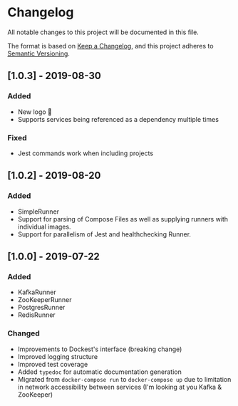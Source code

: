 # Changelog

All notable changes to this project will be documented in this file.

The format is based on [Keep a Changelog](https://keepachangelog.com/en/1.0.0/),
and this project adheres to [Semantic Versioning](https://semver.org/spec/v2.0.0.html).

## [1.0.3] - 2019-08-30

### Added

- New logo 🎉
- Supports services being referenced as a dependency multiple times

### Fixed

- Jest commands work when including projects

## [1.0.2] - 2019-08-20

### Added

- SimpleRunner
- Support for parsing of Compose Files as well as supplying runners with individual images.
- Support for parallelism of Jest and healthchecking Runner.

## [1.0.0] - 2019-07-22

### Added

- KafkaRunner
- ZooKeeperRunner
- PostgresRunner
- RedisRunner

### Changed

- Improvements to Dockest's interface (breaking change)
- Improved logging structure
- Improved test coverage
- Added `typedoc` for automatic documentation generation
- Migrated from `docker-compose run` to `docker-compose up` due to limitation in network accessibility between services (I'm looking at you Kafka & ZooKeeper)
